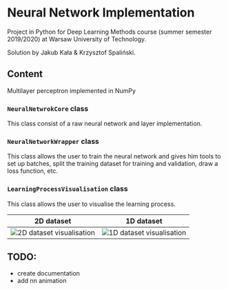 # Neural Network Implementation

Project in Python for Deep Learning Methods course (summer semester 2019/2020) at Warsaw University of Technology.

Solution by Jakub Kała & Krzysztof Spaliński. 

## Content

Multilayer perceptron implemented in NumPy

### `NeuralNetwrokCore` class

This class consist of a raw neural network and layer implementation. 

### `NeuralNetworkWrapper` class

This class allows the user to train the neural network and gives him 
tools to set up batches, split the training dataset for training and validation, draw a loss function, etc.

### `LearningProcessVisualisation` class

This class allows the user to visualise the learning process. 


2D dataset| 1D dataset
:-------------------------:|:-------------------------:
![2D dataset visualisation](animation/three_gauss_1000.gif)  |  ![1D dataset visualisation](animation/cube_1000.gif)

## TODO:
* create documentation
* add nn animation
